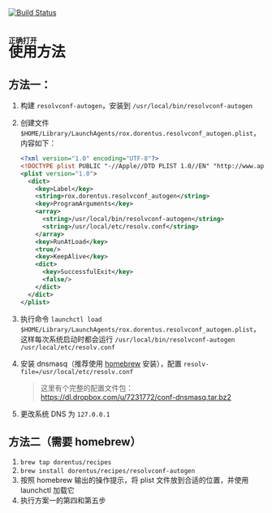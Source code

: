 [![Build Status](https://travis-ci.org/dorentus/resolvconf-autogen.png?branch=master)](https://travis-ci.org/dorentus/resolvconf-autogen)

<ruby>使用<rt>正确打开</rt></ruby>方法
============

方法一：
-----

1. 构建 `resolvconf-autogen`，安装到 `/usr/local/bin/resolvconf-autogen`
2. 创建文件 `$HOME/Library/LaunchAgents/rox.dorentus.resolvconf_autogen.plist`，内容如下：

    ```xml
    <?xml version="1.0" encoding="UTF-8"?>
    <!DOCTYPE plist PUBLIC "-//Apple//DTD PLIST 1.0//EN" "http://www.apple.com/DTDs/PropertyList-1.0.dtd">
    <plist version="1.0">
      <dict>
        <key>Label</key>
        <string>rox.dorentus.resolvconf_autogen</string>
        <key>ProgramArguments</key>
        <array>
          <string>/usr/local/bin/resolvconf-autogen</string>
          <string>/usr/local/etc/resolv.conf</string>
        </array>
        <key>RunAtLoad</key>
        <true/>
        <key>KeepAlive</key>
        <dict>
          <key>SuccessfulExit</key>
          <false/>
        </dict>
      </dict>
    </plist>
    ```

3. 执行命令 `launchctl load $HOME/Library/LaunchAgents/rox.dorentus.resolvconf_autogen.plist`，这样每次系统启动时都会运行 `/usr/local/bin/resolvconf-autogen /usr/local/etc/resolv.conf`
4. 安装 dnsmasq（推荐使用 [homebrew](http://mxcl.github.com/homebrew/) 安装），配置 `resolv-file=/usr/local/etc/resolv.conf`
   > 这里有个完整的配置文件包：https://dl.dropbox.com/u/7231772/conf-dnsmasq.tar.bz2
5. 更改系统 DNS 为 `127.0.0.1`

方法二（需要 homebrew）
------
1. `brew tap dorentus/recipes`
2. `brew install dorentus/recipes/resolvconf-autogen`
3. 按照 homebrew 输出的操作提示，将 plist 文件放到合适的位置，并使用 launchctl 加载它
4. 执行方案一的第四和第五步

